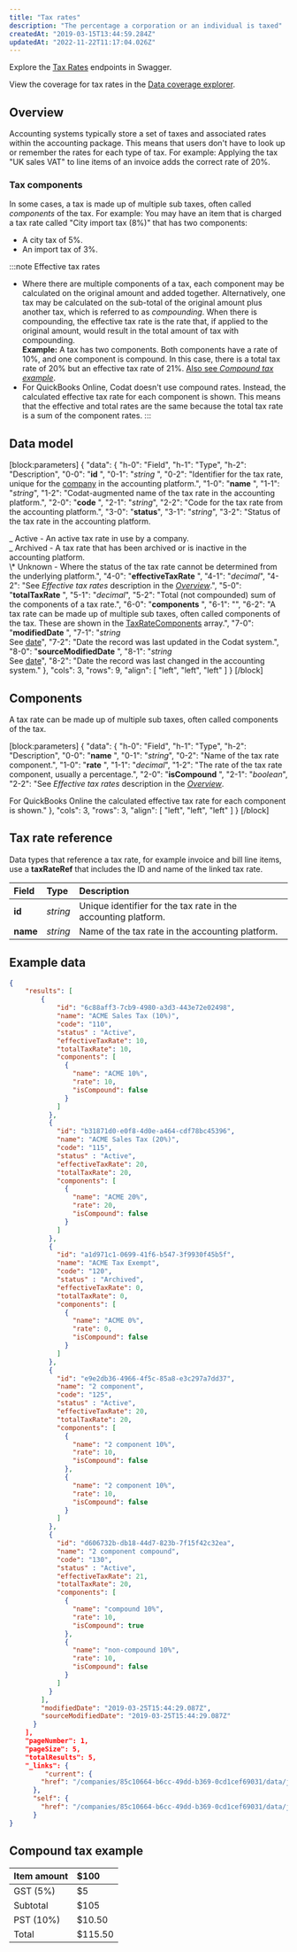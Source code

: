 ```yaml
---
title: "Tax rates"
description: "The percentage a corporation or an individual is taxed"
createdAt: "2019-03-15T13:44:59.284Z"
updatedAt: "2022-11-22T11:17:04.026Z"
---
```


Explore the <a className="external" href="https://api.codat.io/swagger/index.html#/TaxRates" target="_blank">Tax Rates</a> endpoints in Swagger.

View the coverage for tax rates in the <a className="external" href="https://knowledge.codat.io/supported-features/accounting?view=tab-by-data-type&dataType=taxRates" target="_blank">Data coverage explorer</a>.

## Overview

Accounting systems typically store a set of taxes and associated rates within the accounting package. This means that users don't have to look up or remember the rates for each type of tax. For example: Applying the tax "UK sales VAT" to line items of an invoice adds the correct rate of 20%.

### Tax components

In some cases, a tax is made up of multiple sub taxes, often called _components_ of the tax. For example: You may have an item that is charged a tax rate called "City import tax (8%)" that has two components:

- A city tax of 5%.
- An import tax of 3%.

:::note Effective tax rates

- Where there are multiple components of a tax, each component may be calculated on the original amount and added together. Alternatively, one tax may be calculated on the sub-total of the original amount plus another tax, which is referred to as _compounding_. When there is compounding, the effective tax rate is the rate that, if applied to the original amount, would result in the total amount of tax with compounding.  
  **Example:**
  A tax has two components. Both components have a rate of 10%, and one component is compound. In this case, there is a total tax rate of 20% but an effective tax rate of 21%. [Also see _Compound tax example_](#section-compound-tax-example).
- For QuickBooks Online, Codat doesn't use compound rates. Instead, the calculated effective tax rate for each component is shown. This means that the effective and total rates are the same because the total tax rate is a sum of the component rates.
  :::

## Data model

[block:parameters]
{
"data": {
"h-0": "Field",
"h-1": "Type",
"h-2": "Description",
"0-0": "**id** ",
"0-1": "_string_ ",
"0-2": "Identifier for the tax rate, unique for the [company](https://docs.codat.io/docs/datamodel-accounting-company) in the accounting platform.",
"1-0": "**name** ",
"1-1": "_string_",
"1-2": "Codat-augmented name of the tax rate in the accounting platform.",
"2-0": "**code** ",
"2-1": "_string_",
"2-2": "Code for the tax rate from the accounting platform.",
"3-0": "**status**",
"3-1": "_string_",
"3-2": "Status of the tax rate in the accounting platform.

_ Active - An active tax rate in use by a company.  
_ Archived - A tax rate that has been archived or is inactive in the accounting platform.  
\\\* Unknown - Where the status of the tax rate cannot be determined from the underlying platform.",
"4-0": "**effectiveTaxRate** ",
"4-1": "_decimal_",
"4-2": "See _Effective tax rates_ description in the _[Overview](#overview)_.",
"5-0": "**totalTaxRate** ",
"5-1": "_decimal_",
"5-2": "Total (not compounded) sum of the components of a tax rate.",
"6-0": "**components** ",
"6-1": "",
"6-2": "A tax rate can be made up of multiple sub taxes, often called components of the tax. These are shown in the [TaxRateComponents](#section-components) array.",
"7-0": "**modifiedDate** ",
"7-1": "_string_  
See [date](https://docs.codat.io/docs/datamodel-shared-date)",
"7-2": "Date the record was last updated in the Codat system.",
"8-0": "**sourceModifiedDate** ",
"8-1": "_string_  
See [date](https://docs.codat.io/docs/datamodel-shared-date)",
"8-2": "Date the record was last changed in the accounting system."
},
"cols": 3,
"rows": 9,
"align": [
"left",
"left",
"left"
]
}
[/block]

## Components

A tax rate can be made up of multiple sub taxes, often called components of the tax.

[block:parameters]
{
"data": {
"h-0": "Field",
"h-1": "Type",
"h-2": "Description",
"0-0": "**name** ",
"0-1": "_string_",
"0-2": "Name of the tax rate component.",
"1-0": "**rate** ",
"1-1": "_decimal_",
"1-2": "The rate of the tax rate component, usually a percentage.",
"2-0": "**isCompound** ",
"2-1": "_boolean_",
"2-2": "See _Effective tax rates_ description in the _[Overview](#overview)_.

For QuickBooks Online the calculated effective tax rate for each component is shown."
},
"cols": 3,
"rows": 3,
"align": [
"left",
"left",
"left"
]
}
[/block]

## Tax rate reference

Data types that reference a tax rate, for example invoice and bill line items, use a **taxRateRef** that includes the ID and name of the linked tax rate.

| Field    | Type     | Description                                                    |
| :------- | :------- | :------------------------------------------------------------- |
| **id**   | _string_ | Unique identifier for the tax rate in the accounting platform. |
| **name** | _string_ | Name of the tax rate in the accounting platform.               |

## Example data

```json 5 tax rates with a mix of compound and non-compounded rates
{
    "results": [
        {
            "id": "6c88aff3-7cb9-4980-a3d3-443e72e02498",
            "name": "ACME Sales Tax (10%)",
            "code": "110",
            "status" : "Active",
            "effectiveTaxRate": 10,
            "totalTaxRate": 10,
            "components": [
              {
                "name": "ACME 10%",
                "rate": 10,
                "isCompound": false
              }
            ]
          },
          {
            "id": "b31871d0-e0f8-4d0e-a464-cdf78bc45396",
            "name": "ACME Sales Tax (20%)",
            "code": "115",
            "status" : "Active",
            "effectiveTaxRate": 20,
            "totalTaxRate": 20,
            "components": [
              {
                "name": "ACME 20%",
                "rate": 20,
                "isCompound": false
              }
            ]
          },
          {
            "id": "a1d971c1-0699-41f6-b547-3f9930f45b5f",
            "name": "ACME Tax Exempt",
            "code": "120",
            "status" : "Archived",
            "effectiveTaxRate": 0,
            "totalTaxRate": 0,
            "components": [
              {
                "name": "ACME 0%",
                "rate": 0,
                "isCompound": false
              }
            ]
          },
          {
            "id": "e9e2db36-4966-4f5c-85a8-e3c297a7dd37",
            "name": "2 component",
            "code": "125",
            "status" : "Active",
            "effectiveTaxRate": 20,
            "totalTaxRate": 20,
            "components": [
              {
                "name": "2 component 10%",
                "rate": 10,
                "isCompound": false
              },
              {
                "name": "2 component 10%",
                "rate": 10,
                "isCompound": false
              }
            ]
          },
          {
            "id": "d606732b-db18-44d7-823b-7f15f42c32ea",
            "name": "2 component compound",
            "code": "130",
            "status" : "Active",
            "effectiveTaxRate": 21,
            "totalTaxRate": 20,
            "components": [
              {
                "name": "compound 10%",
                "rate": 10,
                "isCompound": true
              },
              {
                "name": "non-compound 10%",
                "rate": 10,
                "isCompound": false
              }
            ]
          }
        ],
        "modifiedDate": "2019-03-25T15:44:29.087Z",
        "sourceModifiedDate": "2019-03-25T15:44:29.087Z"
      }
    ],
    "pageNumber": 1,
    "pageSize": 5,
    "totalResults": 5,
    "_links": {
         "current": {
        "href": "/companies/85c10664-b6cc-49dd-b369-0cd1cef69031/data/journalEntries?page=1&pageSize=5"
      },
      "self": {
        "href": "/companies/85c10664-b6cc-49dd-b369-0cd1cef69031/data/journalEntries"
      }
}
```

## Compound tax example

| Item amount | $100    |
| :---------- | :------ |
| GST (5%)    | $5      |
| Subtotal    | $105    |
| PST (10%)   | $10.50  |
| Total       | $115.50 |
